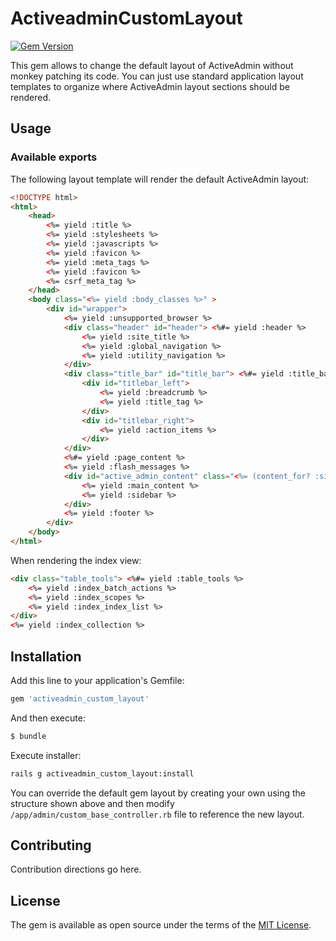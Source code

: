 # ActiveadminCustomLayout
[![Gem Version](https://badge.fury.io/rb/activeadmin_custom_layout.svg)](https://badge.fury.io/rb/activeadmin_custom_layout)

This gem allows to change the default layout of ActiveAdmin without monkey patching its code. You can just use standard application layout templates to organize where ActiveAdmin layout sections should be rendered.

## Usage

### Available exports

The following layout template will render the default ActiveAdmin layout:

```HTML
<!DOCTYPE html>
<html>
	<head>
		<%= yield :title %>
		<%= yield :stylesheets %>
		<%= yield :javascripts %>
		<%= yield :favicon %>
		<%= yield :meta_tags %>
		<%= yield :favicon %>
		<%= csrf_meta_tag %>
	</head>
	<body class="<%= yield :body_classes %>" >
		<div id="wrapper">
			<%= yield :unsupported_browser %>
			<div class="header" id="header"> <%#= yield :header %>
				<%= yield :site_title %>
				<%= yield :global_navigation %>
				<%= yield :utility_navigation %>
			</div>
			<div class="title_bar" id="title_bar"> <%#= yield :title_bar %>
				<div id="titlebar_left">
					<%= yield :breadcrumb %>
					<%= yield :title_tag %>
				</div>
				<div id="titlebar_right">
					<%= yield :action_items %>
				</div>
			</div>
			<%#= yield :page_content %>
			<%= yield :flash_messages %>
			<div id="active_admin_content" class="<%= (content_for? :sidebar) ? "with_sidebar" : "without_sidebar" %>" >
				<%= yield :main_content %>
				<%= yield :sidebar %>
			</div>
			<%= yield :footer %>
		</div>
	</body>
</html>
```

When rendering the index view:
```HTML
<div class="table_tools"> <%#= yield :table_tools %>
	<%= yield :index_batch_actions %>
	<%= yield :index_scopes %>
	<%= yield :index_index_list %>
</div>
<%= yield :index_collection %>
```

## Installation
Add this line to your application's Gemfile:

```ruby
gem 'activeadmin_custom_layout'
```

And then execute:
```bash
$ bundle
```

Execute installer:
```bash
rails g activeadmin_custom_layout:install
```

You can override the default gem layout by creating your own using the structure shown above and then modify `/app/admin/custom_base_controller.rb` file to reference the new layout.

## Contributing
Contribution directions go here.

## License
The gem is available as open source under the terms of the [MIT License](http://opensource.org/licenses/MIT).
